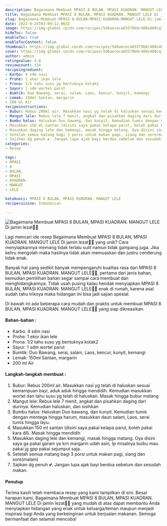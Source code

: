 ```yaml
---
description: Bagaimana Membuat MPASI 8 BULAN, MPASI KUADRAN. MANGUT LELE Di jamin lezat"
title: Bagaimana Membuat MPASI 8 BULAN, MPASI KUADRAN. MANGUT LELE Di jamin lezat
slug: Bagaimana-Membuat-MPASI-8-BULAN-MPASI-KUADRAN-MANGUT-LELE-Di-jamin-lezat
date: 2022-9-24T03:09:12.063Z
image: https://img-global.cpcdn.com/recipes/5d6aececa65579b0/400x400cq70/photo.jpg
hideToc: false
enableToc: true
enableTocContent: false
thumbnail: https://img-global.cpcdn.com/recipes/5d6aececa65579b0/400x400cq70/photo.jpg
cover: https://img-global.cpcdn.com/recipes/5d6aececa65579b0/400x400cq70/photo.jpg
author: admin
ratingvalue: 4.8
reviewcount: 124
recipeingredient:
- Karbo: 4 sdm nasi
- Prohe: 1 ekor ikan lele
- Prona: 1/2 tahu susu yg bentuknya kotak2
- Sayur: 1 sdm wortel parut
- Bumtik: Duo Bawang, serai, salam, Laos, kencur, kunyit, kemangi
- Lemak: 150ml Santan, margarin
- 200 ml Air
recipeinstructions:
- Bubur: Rebus 200ml air. Masukkan nasi yg telah di haluskan sesuai kemampuan bayi, aduk aduk hingga mendidih. Kemudian masukkan wortel dan tahu susu yg telah di haluskan. Masak hingga bubur matang
- Mangut lele: Rebus lele 7 menit, angkat dan pisahkan daging dari durinya. Kemudian haluskan, dan sisihkan
- Bumbu halus: Haluskan Duo bawang, dan kunyit. Kemudian tumis dengan mentega hingga harum, masukkan daun salam, Laos, serai tumis hingga layu.
- Masukkan 150 ml santan (disini saya pakai kelapa parut, boleh pakai kara dll). Masak hingga mendidih
- Masukkan daging lele dan kemangi, masak hingga matang. Oya disini saya ga pakai garam ya krn margarin udah asin, tp misalnya buibu mau pakai jg gpp pakai sejumput saja.
- Setelah semua matang bagi 3 porsi untuk makan pagi, siang dan sore(malam)
- Sajikan dg penuh 💕. Jangan lupa ajak bayi berdoa sebelum dan sesudah makan.
categories:
- Resep

tags:
- MPASI
- 8
- BULAN,
- MPASI
- KUADRAN.
- MANGUT
- LELE

katakunci: MPASI 8 BULAN, MPASI KUADRAN. MANGUT LELE
recipecuisine: Indonesian

---
```


![Bagaimana Membuat MPASI 8 BULAN, MPASI KUADRAN. MANGUT LELE Di jamin lezat👩‍🍳](https://img-global.cpcdn.com/recipes/5d6aececa65579b0/400x400cq70/photo.jpg)

Lagi mencari ide resep Bagaimana Membuat MPASI 8 BULAN, MPASI KUADRAN. MANGUT LELE Di jamin lezat👩‍🍳 yang unik? Cara menyiapkannya memang tidak terlalu sulit namun tidak gampang juga. Jika keliru mengolah maka hasilnya tidak akan memuaskan dan justru cenderung tidak enak.

Banyak hal yang sedikit banyak mempengaruhi kualitas rasa dari MPASI 8 BULAN, MPASI KUADRAN. MANGUT LELE👩‍🍳, pertama dari jenis bahan, kemudian pemilihan bahan segar sampai cara membuat dan menghidangkannya. Tidak usah pusing kalau hendak menyiapkan MPASI 8 BULAN, MPASI KUADRAN. MANGUT LELE👩‍🍳 enak di rumah, karena asal sudah tahu triknya maka hidangan ini bisa jadi sajian spesial.

Di bawah ini ada beberapa cara mudah dan praktis untuk membuat MPASI 8 BULAN, MPASI KUADRAN. MANGUT LELE👩‍🍳 yang siap dikreasikan.

<!--inarticleads1-->

#### Bahan-bahan :

- Karbo: 4 sdm nasi
- Prohe: 1 ekor ikan lele
- Prona: 1/2 tahu susu yg bentuknya kotak2
- Sayur: 1 sdm wortel parut
- Bumtik: Duo Bawang, serai, salam, Laos, kencur, kunyit, kemangi
- Lemak: 150ml Santan, margarin
- 200 ml Air

<!--inarticleads2-->

#### Langkah-langkah membuat :

1. Bubur: Rebus 200ml air. Masukkan nasi yg telah di haluskan sesuai kemampuan bayi, aduk aduk hingga mendidih. Kemudian masukkan wortel dan tahu susu yg telah di haluskan. Masak hingga bubur matang
1. Mangut lele: Rebus lele 7 menit, angkat dan pisahkan daging dari durinya. Kemudian haluskan, dan sisihkan
1. Bumbu halus: Haluskan Duo bawang, dan kunyit. Kemudian tumis dengan mentega hingga harum, masukkan daun salam, Laos, serai tumis hingga layu.
1. Masukkan 150 ml santan (disini saya pakai kelapa parut, boleh pakai kara dll). Masak hingga mendidih
1. Masukkan daging lele dan kemangi, masak hingga matang. Oya disini saya ga pakai garam ya krn margarin udah asin, tp misalnya buibu mau pakai jg gpp pakai sejumput saja.
1. Setelah semua matang bagi 3 porsi untuk makan pagi, siang dan sore(malam)
1. Sajikan dg penuh 💕. Jangan lupa ajak bayi berdoa sebelum dan sesudah makan.

#### Penutup

Terima kasih telah membaca resep yang kami tampilkan di sini. Besar harapan kami, Bagaimana Membuat MPASI 8 BULAN, MPASI KUADRAN. MANGUT LELE Di jamin lezat👩‍🍳 yang mudah di atas dapat membantu Anda menyiapkan hidangan yang enak untuk keluarga/teman maupun menjadi inspirasi bagi Anda yang berkeinginan untuk berjualan makanan. Semoga bermanfaat dan selamat mencoba!